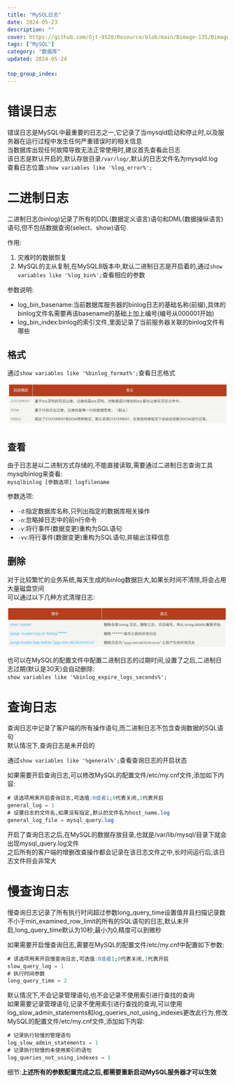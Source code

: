 ```yaml
---
title: "MySQL日志"
date: 2024-05-23
description: ""
cover: https://github.com/Gjt-9520/Resource/blob/main/Bimage-135/Bimage25.jpg?raw=true
tags: ["MySQL"]
category: "数据库"
updated: 2024-05-24
 
top_group_index: 
---
```


# 错误日志

错误日志是MySQL中最重要的日志之一,它记录了当mysqld启动和停止时,以及服务器在运行过程中发生任何严重错误时的相关信息               
当数据库出现任何故障导致无法正常使用时,建议首先查看此日志                   
该日志是默认开启的,默认存放目录`/var/log/`,默认的日志文件名为mysqld.log         
查看日志位置:`show variables like '%log_error%';`               
 
# 二进制日志

二进制日志(binlog)记录了所有的DDL(数据定义语言)语句和DML(数据操纵语言)语句,但不包括数据查询(select、show)语句             

作用:
1. 灾难时的数据恢复                       
2. MySQL的主从复制,在MySQL8版本中,默认二进制日志是开启着的,通过`show variables like '%log_bin%';`查看相应的参数                       

参数说明:
- log_bin_basename:当前数据库服务器的binlog日志的基础名称(前缀),具体的binlog文件名需要再该basename的基础上加上编号(编号从000001开始)              
- log_bin_index:binlog的索引文件,里面记录了当前服务器关联的binlog文件有哪些                 

## 格式

通过`show variables like '%binlog_format%';`查看日志格式

![格式](../images/日志格式.png)

## 查看

由于日志是以二进制方式存储的,不能直接读取,需要通过二进制日志查询工具mysqlbinlog来查看:       
`mysqlbinlog [参数选项] logfilename`

参数选项:
- `-d`:指定数据库名称,只列出指定的数据库相关操作
- `-o`:忽略掉日志中的前n行命令
- `-v`:将行事件(数据变更)重构为SQL语句
- `-vv`:将行事件(数据变更)重构为SQL语句,并输出注释信息

## 删除

对于比较繁忙的业务系统,每天生成的binlog数据巨大,如果长时间不清除,将会占用大量磁盘空间      
可以通过以下几种方式清理日志:

![删除](../images/删除日志.png)

也可以在MySQL的配置文件中配置二进制日志的过期时间,设置了之后,二进制日志过期(默认是30天)会自动删除:        
`show variables like '%binlog_expire_logs_seconds%';`

# 查询日志

查询日志中记录了客户端的所有操作语句,而二进制日志不包含查询数据的SQL语句         
默认情况下,查询日志是未开启的

通过`show variables like '%general%';`查看查询日志的开启状态

如果需要开启查询日志,可以修改MySQL的配置文件/etc/my.cnf文件,添加如下内容:

```sql
# 该选项用来开启查询日志,可选值:0或者1;0代表关闭,1代表开启
general_log = 1
# 设置日志的文件名,如果没有指定,默认的文件名为host_name.log
general_log_file = mysql_query.log
```

开启了查询日志之后,在MySQL的数据存放目录,也就是/var/lib/mysql/目录下就会出现mysql_query.log文件  
之后所有的客户端的增删改查操作都会记录在该日志文件之中,长时间运行后,该日志文件将会非常大

# 慢查询日志

慢查询日志记录了所有执行时间超过参数long_query_time设置值并且扫描记录数不小于min_examined_row_limit的所有的SQL语句的日志,默认未开启,long_query_time默认为10秒,最小为0,精度可以到微秒

如果需要开启慢查询日志,需要在MySQL的配置文件/etc/my.cnf中配置如下参数:

```sql
# 该选项用来开启慢查询日志,可选值:0或者1;0代表关闭,1代表开启
slow_query_log = 1
# 执行时间参数
long_query_time = 2
```

默认情况下,不会记录管理语句,也不会记录不使用索引进行查找的查询            
如果需要记录管理语句,记录不使用索引进行查找的查询,可以使用log_slow_admin_statements和log_queries_not_using_indexes更改此行为,修改MySQL的配置文件/etc/my.cnf文件,添加如下内容:

```sql
# 记录执行较慢的管理语句
log_slow_admin_statements = 1
# 记录执行较慢的未使用索引的语句
log_queries_not_using_indexes = 1
```

细节:**上述所有的参数配置完成之后,都需要重新启动MySQL服务器才可以生效**
